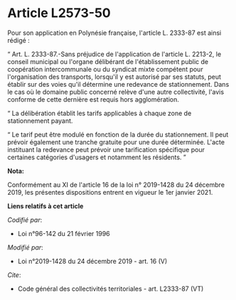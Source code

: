 # Article L2573-50

Pour son application en Polynésie française, l'article L. 2333-87 est ainsi rédigé :

“ Art. L. 2333-87.-Sans préjudice de l'application de l'article L. 2213-2, le conseil municipal ou l'organe délibérant de
l'établissement public de coopération intercommunale ou du syndicat mixte compétent pour l'organisation des transports,
lorsqu'il y est autorisé par ses statuts, peut établir sur des voies qu'il détermine une redevance de stationnement. Dans le
cas où le domaine public concerné relève d'une autre collectivité, l'avis conforme de cette dernière est requis hors
agglomération.

“ La délibération établit les tarifs applicables à chaque zone de stationnement payant.

“ Le tarif peut être modulé en fonction de la durée du stationnement. Il peut prévoir également une tranche gratuite pour une
durée déterminée. L'acte instituant la redevance peut prévoir une tarification spécifique pour certaines catégories d'usagers
et notamment les résidents. ”

**Nota:**

Conformément au XI de l'article 16 de la loi n° 2019-1428 du 24 décembre 2019, les présentes dispositions entrent en vigueur
le 1er janvier 2021.

**Liens relatifs à cet article**

_Codifié par_:

  - Loi n°96-142 du 21 février 1996

_Modifié par_:

  - Loi n°2019-1428 du 24 décembre 2019 - art. 16 (V)

_Cite_:

  - Code général des collectivités territoriales - art. L2333-87 (VT)
